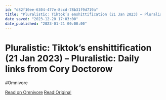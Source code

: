 ```yaml
---
id: "d82f10ee-6304-477e-8ccd-78b31f9d719a"
title: "Pluralistic: Tiktok’s enshittification (21 Jan 2023) – Pluralistic: Daily links from Cory Doctorow"
date_saved: "2023-12-20 17:03:00"
date_published: "2023-01-21 00:00:00"
---
```


# Pluralistic: Tiktok’s enshittification (21 Jan 2023) – Pluralistic: Daily links from Cory Doctorow
#Omnivore

[Read on Omnivore](https://omnivore.app/me/pluralistic-tiktok-s-enshittification-21-jan-2023-pluralistic-da-18c882e3b69)
[Read Original](https://pluralistic.net/2023/01/21/potemkin-ai/)

